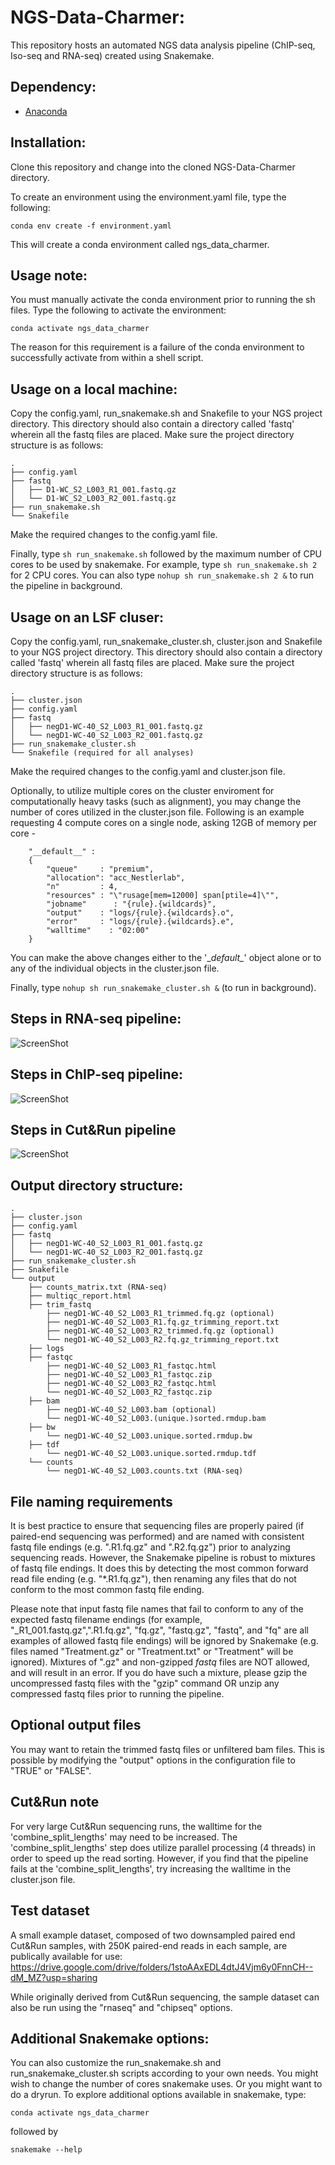 # NGS-Data-Charmer:

This repository hosts an automated NGS data analysis pipeline (ChIP-seq, Iso-seq and RNA-seq) created using Snakemake. 

## Dependency:
- [Anaconda](https://conda.io/docs/user-guide/install/linux.html) 

## Installation:
Clone this repository and change into the cloned NGS-Data-Charmer directory. 

To create an environment using the environment.yaml file, type the following:

`conda env create -f environment.yaml`

This will create a conda environment called ngs_data_charmer.

## Usage note:

You must manually activate the conda environment prior to running the sh files. Type the following to activate the environment:

`conda activate ngs_data_charmer`

The reason for this requirement is a failure of the conda environment to successfully activate from within a shell script.

## Usage on a local machine:

Copy the config.yaml, run\_snakemake.sh and Snakefile to your NGS project directory. This directory should also contain a directory called 'fastq' wherein all the fastq files are placed. Make sure the project directory structure is as follows:
```
.
├── config.yaml
├── fastq
│   ├── D1-WC_S2_L003_R1_001.fastq.gz
│   └── D1-WC_S2_L003_R2_001.fastq.gz
├── run_snakemake.sh
└── Snakefile
```
Make the required changes to the config.yaml file.

Finally, type `sh run_snakemake.sh` followed by the maximum number of CPU cores to be used by snakemake. For example, type `sh run_snakemake.sh 2` for 2 CPU cores. You can also type `nohup sh run_snakemake.sh 2 &` to run the pipeline in background.

## Usage on an LSF cluser:

Copy the config.yaml, run\_snakemake\_cluster.sh, cluster.json and Snakefile to your NGS project directory. This directory should also contain a directory called 'fastq' wherein all fastq files are placed. Make sure the project directory structure is as follows:
```
.
├── cluster.json
├── config.yaml
├── fastq
│   ├── negD1-WC-40_S2_L003_R1_001.fastq.gz
│   └── negD1-WC-40_S2_L003_R2_001.fastq.gz
├── run_snakemake_cluster.sh
└── Snakefile (required for all analyses)
```
Make the required changes to the config.yaml and cluster.json file. 

Optionally, to utilize multiple cores on the cluster enviroment for computationally heavy tasks (such as alignment), you may change the number of cores utilized in the cluster.json file. Following is an example requesting 4 compute cores on a single node, asking 12GB of memory per core -

```
    "__default__" :
    {  
        "queue"     : "premium",
        "allocation": "acc_Nestlerlab",
        "n"         : 4,
        "resources" : "\"rusage[mem=12000] span[ptile=4]\"",
        "jobname"      : "{rule}.{wildcards}",
        "output"    : "logs/{rule}.{wildcards}.o",
        "error"     : "logs/{rule}.{wildcards}.e",
        "walltime"    : "02:00"
    }

```
You can make the above changes either to the '\__default\__' object alone or to any of the individual objects in the cluster.json file.

Finally, type `nohup sh run_snakemake_cluster.sh &` (to run in background).

## Steps in RNA-seq pipeline:

 ![ScreenShot](/dag/dag_rnaseq.png)

## Steps in ChIP-seq pipeline:

 ![ScreenShot](/dag/dag_chipseq.png)

## Steps in Cut&Run pipeline

 ![ScreenShot](/dag/dag_cutrun.png)

## Output directory structure:
```
.
├── cluster.json
├── config.yaml
├── fastq
│   ├── negD1-WC-40_S2_L003_R1_001.fastq.gz
│   └── negD1-WC-40_S2_L003_R2_001.fastq.gz
├── run_snakemake_cluster.sh
├── Snakefile
└── output
    ├── counts_matrix.txt (RNA-seq)
    ├── multiqc_report.html
    ├── trim_fastq
    	├── negD1-WC-40_S2_L003_R1_trimmed.fq.gz (optional)
    	├── negD1-WC-40_S2_L003_R1.fq.gz_trimming_report.txt
    	├── negD1-WC-40_S2_L003_R2_trimmed.fq.gz (optional)
    	└── negD1-WC-40_S2_L003_R2.fq.gz_trimming_report.txt
    ├── logs
    ├── fastqc
    	├── negD1-WC-40_S2_L003_R1_fastqc.html
    	├── negD1-WC-40_S2_L003_R1_fastqc.zip
    	├── negD1-WC-40_S2_L003_R2_fastqc.html
    	└── negD1-WC-40_S2_L003_R2_fastqc.zip
    ├── bam
    	├── negD1-WC-40_S2_L003.bam (optional)
    	└── negD1-WC-40_S2_L003.(unique.)sorted.rmdup.bam
    ├── bw
    	└── negD1-WC-40_S2_L003.unique.sorted.rmdup.bw
    ├── tdf
    	└── negD1-WC-40_S2_L003.unique.sorted.rmdup.tdf
    └── counts
    	└── negD1-WC-40_S2_L003.counts.txt (RNA-seq)
```

## File naming requirements

It is best practice to ensure that sequencing files are properly paired (if paired-end sequencing was performed) and are named with consistent fastq file endings (e.g. ".R1.fq.gz" and ".R2.fq.gz") prior to analyzing sequencing reads. However, the Snakemake pipeline is robust to mixtures of fastq file endings. It does this by detecting the most common forward read file ending (e.g. "\*.R1.fq.gz"), then renaming any files that do not conform to the most common fastq file ending.

Please note that input fastq file names that fail to conform to any of the expected fastq filename endings (for example, "\_R1\_001.fastq.gz",".R1.fq.gz", "fq.gz", "fastq.gz", "fastq", and "fq" are all examples of allowed fastq file endings) will be ignored by Snakemake (e.g. files named "Treatment.gz" or "Treatment.txt" or "Treatment" will be ignored). Mixtures of ".gz" and non-gzipped *fastq* files are NOT allowed, and will result in an error. If you do have such a mixture, please gzip the uncompressed fastq files with the "gzip" command OR unzip any compressed fastq files prior to running the pipeline. 

## Optional output files

You may want to retain the trimmed fastq files or unfiltered bam files. This is possible by modifying the "output" options in the configuration file to "TRUE" or "FALSE". 

## Cut&Run note
For very large Cut&Run sequencing runs, the walltime for the 'combine_split_lengths' may need to be increased. The 'combine_split_lengths' step does utilize parallel processing (4 threads) in order to speed up the read sorting. However, if you find that the pipeline fails at the 'combine_split_lengths', try increasing the walltime in the cluster.json file. 

## Test dataset

A small example dataset, composed of two downsampled paired end Cut&Run samples, with 250K paired-end reads in each sample, are publically available for use: 
https://drive.google.com/drive/folders/1stoAAxEDL4dtJ4Vjm6y0FnnCH--dM_MZ?usp=sharing

While originally derived from Cut&Run sequencing, the sample dataset can also be run using the "rnaseq" and "chipseq" options.

## Additional Snakemake options:

You can also customize the run\_snakemake.sh and run\_snakemake_cluster.sh scripts according to your own needs. You might wish to change the number of cores snakemake uses. Or you might want to do a dryrun. To explore additional options available in snakemake, type:

`conda activate ngs_data_charmer`

followed by 

`snakemake --help`
